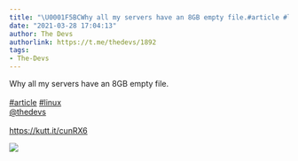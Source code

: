 ```yaml
---
title: "\U0001F5BCWhy all my servers have an 8GB empty file.#article #linux@thedevshttps://kutt.it/cunRX6"
date: "2021-03-28 17:04:13"
author: The Devs
authorlink: https://t.me/thedevs/1892
tags:
- The-Devs
---
```

<p>Why all my servers have an 8GB empty file.<br><br><a href="https://t.me/thedevs/1892?q=%23article">#article</a> <a href="https://t.me/thedevs/1892?q=%23linux">#linux</a><br><a href="https://t.me/thedevs" target="_blank">@thedevs</a><br><br><a href="https://kutt.it/cunRX6" target="_blank" rel="noopener">https://kutt.it/cunRX6</a></p><img src="https://cdn4.telesco.pe/file/fP4FQh0eB3MicW7qytxehCfJROI25hMx4vGQSX03o69R4RpaAK8znvfuAEojTdD0DhpkJLJg7VqJGwC5tTnP2nLVDtpFBh42ZDubj1o7tpH_O-j_M4CmQPgdgHAdKIBTj1C-SH34pVv6Kptj3O7neU_Fm8lZ5-f1Un8EFydrcJVdjlv6f7YIrYyQxVCKG11SXnGgwB2_nFyy2rcxCHhbDb1DP_bSI1mNe-FtIZ5zs7XGSVLGfKtaVNXHi8Yf7k8dLa6e4698Kz5Un7EcE85TR2PiDOj90nD_cTNBKSa71r0ihYgZVUt0Gq6OfrBPoI-R8jd5UzUd9K3JZXnPGz6Eow.jpg" referrerpolicy="no-referrer">